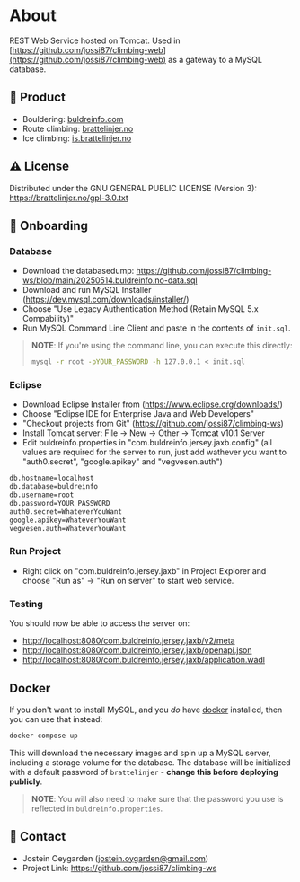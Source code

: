 # About

REST Web Service hosted on Tomcat.
Used in [https://github.com/jossi87/climbing-web](https://github.com/jossi87/climbing-web) as a gateway to a MySQL database.

<!-- Product -->

## :link: Product

- Bouldering: [buldreinfo.com](https://buldreinfo.com)
- Route climbing: [brattelinjer.no](https://brattelinjer.no)
- Ice climbing: [is.brattelinjer.no](https://is.brattelinjer.no)

<!-- License -->

## :warning: License

Distributed under the GNU GENERAL PUBLIC LICENSE (Version 3): https://brattelinjer.no/gpl-3.0.txt

<!-- Onboarding -->

## :rocket: Onboarding

### Database

- Download the databasedump: <https://github.com/jossi87/climbing-ws/blob/main/20250514.buldreinfo.no-data.sql>
- Download and run MySQL Installer (<https://dev.mysql.com/downloads/installer/>)
- Choose "Use Legacy Authentication Method (Retain MySQL 5.x Compability)"
- Run MySQL Command Line Client and paste in the contents of `init.sql`.

> **NOTE**: If you're using the command line, you can execute this directly:
>
> ```sh
> mysql -r root -pYOUR_PASSWORD -h 127.0.0.1 < init.sql
> ```

### Eclipse

- Download Eclipse Installer from (<https://www.eclipse.org/downloads/>)
- Choose "Eclipse IDE for Enterprise Java and Web Developers"
- "Checkout projects from Git" (<https://github.com/jossi87/climbing-ws>)
- Install Tomcat server: File -> New -> Other -> Tomcat v10.1 Server
- Edit buldreinfo.properties in "com.buldreinfo.jersey.jaxb.config" (all values are required for the server to run, just add wathever you want to "auth0.secret", "google.apikey" and "vegvesen.auth")

```sh
db.hostname=localhost
db.database=buldreinfo
db.username=root
db.password=YOUR_PASSWORD
auth0.secret=WhateverYouWant
google.apikey=WhateverYouWant
vegvesen.auth=WhateverYouWant
```

### Run Project

- Right click on "com.buldreinfo.jersey.jaxb" in Project Explorer and choose "Run as" -> "Run on server" to start web service.

### Testing

You should now be able to access the server on:

- <http://localhost:8080/com.buldreinfo.jersey.jaxb/v2/meta>
- <http://localhost:8080/com.buldreinfo.jersey.jaxb/openapi.json>
- <http://localhost:8080/com.buldreinfo.jersey.jaxb/application.wadl>

## Docker

If you don't want to install MySQL, and you _do_ have [docker] installed, then
you can use that instead:

```sh
docker compose up
```

This will download the necessary images and spin up a MySQL server, including a
storage volume for the database. The database will be initialized with a default
password of `brattelinjer` - **change this before deploying publicly**.

> **NOTE**: You will also need to make sure that the password you use is
> reflected in `buldreinfo.properties`.

[docker]: https://docker.com/

<!-- Contact -->

## :handshake: Contact

- Jostein Oeygarden (<jostein.oygarden@gmail.com>)
- Project Link: <https://github.com/jossi87/climbing-ws>
